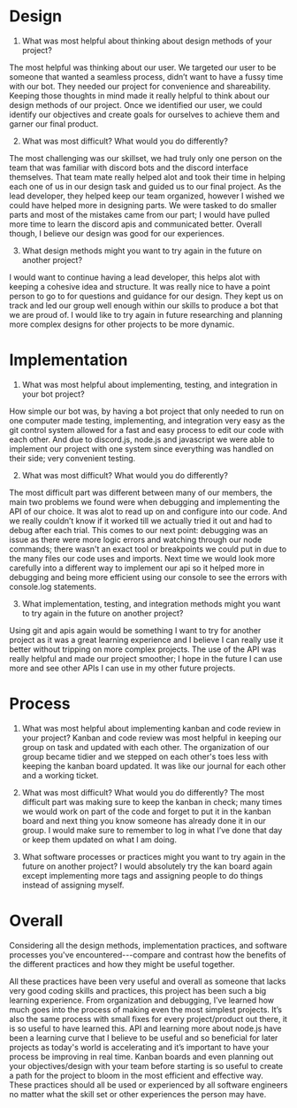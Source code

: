 # Design
1. What was most helpful about thinking about design methods of your project?

The most helpful was thinking about our user. We targeted our user to be someone that wanted a seamless process, didn’t want to have a fussy time with our bot. They needed our project for convenience and shareability. Keeping those thoughts in mind made it really helpful to think about our design methods of our project. Once we identified our user, we could identify our objectives and create goals for ourselves to achieve them and garner our final product. 

2. What was most difficult? What would you do differently?

The most challenging was our skillset, we had truly only one person on the team that was familiar with discord bots and the discord interface themselves. That team mate really helped alot and took their time in helping each one of us in our design task and guided us to our final project. As the lead developer, they helped keep our team organized, however I wished we could have helped more in designing parts. We were tasked to do smaller parts and most of the mistakes came from our part; I would have pulled more time to learn the discord apis and communicated better. Overall though, I believe our design was good for our experiences. 

3. What design methods might you want to try again in the future on another project?

I would want to continue having a lead developer, this helps alot with keeping a cohesive idea and structure. It was really nice to have a point person to go to for questions and guidance for our design. They kept us on track and led our group well enough within our skills to produce a bot that we are proud of. I would like to try again in future researching and planning more complex designs for other projects to be more dynamic. 

# Implementation

1. What was most helpful about implementing, testing, and integration in your bot project?

How simple our bot was, by having a bot project that only needed to run on one computer made testing, implementing, and integration very easy as the git control system allowed for a fast and easy process to edit our code with each other. And due to discord.js, node.js and javascript we were able to implement our project with one system since everything was handled on their side; very convenient testing. 

2. What was most difficult? What would you do differently?

The most difficult part was different between many of our members, the main two problems we found were when debugging and implementing the API of our choice. It was alot to read up on and configure into our code. And we really couldn’t know if it worked till we actually tried it out and had to debug after each trial. This comes to our next point: debugging was an issue as there were more logic errors and watching through our node commands; there wasn't an exact tool or breakpoints we could put in due to the many files our code uses and imports. Next time we would look more carefully into a different way to implement our api so it helped more in debugging and being more efficient using our console to see the errors with console.log statements. 

3. What implementation, testing, and integration methods might you want to try again in the future on another project?

Using git and apis again would be something I want to try for another project as it was a great learning experience and I believe I can really use it better without tripping on more complex projects. The use of the API was really helpful and made our project smoother; I hope in the future I can use more and see other APIs I can use in my other future projects. 

# Process
1. What was most helpful about implementing kanban and code review in your project?
Kanban and code review was most helpful in keeping our group on task and updated with each other. The organization of our group became tidier and we stepped on each other's toes less with keeping the kanban board updated. It was like our journal for each other and a working ticket. 

2. What was most difficult? What would you do differently?
The most difficult part was making sure to keep the kanban in check; many times we would work on part of the code and forget to put it in the kanban board and next thing you know someone has already done it in our group. I would make sure to remember to log in what I’ve done that day or keep them updated on what I am doing.

3. What software processes or practices might you want to try again in the future on another project?
I would absolutely try the kan board again except implementing more tags and assigning people to do things instead of assigning myself. 

# Overall
Considering all the design methods, implementation practices, and software processes you've encountered---compare and contrast how the benefits of the different practices and how they might be useful together. 

All these practices have been very useful and overall as someone that lacks very good coding skills and practices, this project has been such a big learning experience. From organization and debugging, I’ve learned how much goes into the process of making even the most simplest projects. It’s also the same process with small fixes for every project/product out there, it is so useful to have learned this. API and learning more about node.js have been a learning curve that I believe to be useful and so beneficial for later projects as today's world is accelerating and it’s important to have your process be improving in real time. Kanban boards and even planning out your objectives/design with your team before starting is so useful to create a path for the project to bloom in the most efficient and effective way. These practices should all be used or experienced by all software engineers no matter what the skill set or other experiences the person may have.
